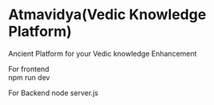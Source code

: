   # Atmavidya(Vedic Knowledge Platform)
 
Ancient  Platform  for your Vedic knowledge Enhancement 

For frontend   
npm run dev

For Backend 
node server.js
